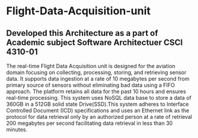 # Flight-Data-Acquisition-unit 
## Developed this Architecture as a part of Academic subject Software Architectuer CSCI 4310-01
The real-time Flight Data Acquisition unit is designed for the aviation domain focusing on collecting, processing, storing, and retrieving sensor data. It supports data ingestion at a rate of 10 megabytes per second from primary source of sensors without eliminating bad data using a FIFO approach. The platform retains all data for the past 10 hours and ensures real-time processing. This system uses NoSQL data base to store a data of 360GB in a 512GB solid state Drive(SSD).This system adheres to Interface Controlled Document (ICD) specifications and uses an Ethernet link as the protocol for data retrieval only by an authorized person at a rate of retrieval 200 megabytes per second facilitating data retrieval in less than 30 minutes.
